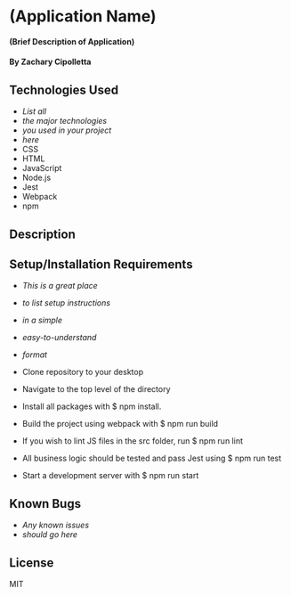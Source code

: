 # (Application Name)

#### (Brief Description of Application)

#### By Zachary Cipolletta

## Technologies Used

* _List all_
* _the major technologies_
* _you used in your project_
* _here_
* CSS
* HTML
* JavaScript
* Node.js
* Jest
* Webpack
* npm

## Description

## Setup/Installation Requirements

* _This is a great place_
* _to list setup instructions_
* _in a simple_
* _easy-to-understand_
* _format_

* Clone repository to your desktop
* Navigate to the top level of the directory
* Install all packages with $ npm install.
* Build the project using webpack with $ npm run build
* If you wish to lint JS files in the src folder, run $ npm run lint
* All business logic should be tested and pass Jest using $ npm run test
* Start a development server with $ npm run start

## Known Bugs

* _Any known issues_
* _should go here_

## License
MIT
